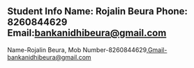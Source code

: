 ## Student Info Name: Rojalin Beura Phone: 8260844629 Email:bankanidhibeura@gmail.com
Name-Rojalin Beura, Mob Number-8260844629,Gmail-bankanidhibeura@gmail.com

